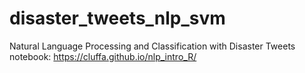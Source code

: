 # disaster_tweets_nlp_svm
Natural Language Processing and Classification with Disaster Tweets
notebook: https://cluffa.github.io/nlp_intro_R/
